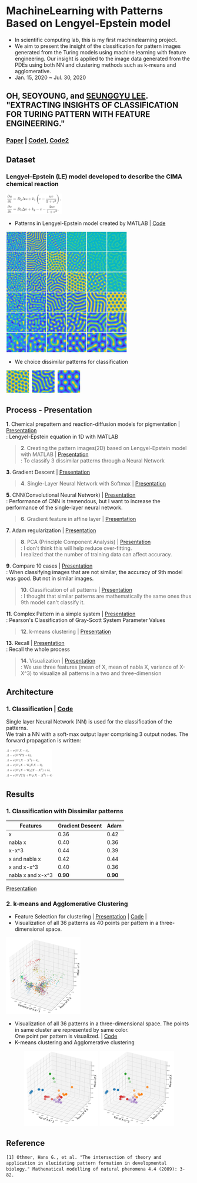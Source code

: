 # MachineLearning with Patterns Based on Lengyel-Epstein model
- In scientific computing lab, this is my first machinelearning project.  
- We aim to present the insight of the classification for pattern images generated from the Turing models using machine learning with feature engineering. Our insight is applied to the image data generated from the PDEs using both NN and clustering methods such as k-means and agglomerative.
- Jan. 15, 2020 ~ Jul. 30, 2020

## OH, SEOYOUNG, and [SEUNGGYU LEE](https://sites.google.com/view/sglee/home). "EXTRACTING INSIGHTS OF CLASSIFICATION FOR TURING PATTERN WITH FEATURE ENGINEERING."  
### [Paper](http://ksiam-editor.s3.amazonaws.com/1601252749955-jksiam-2020v24p321.pdf) | [Code1](https://github.com/OH-Seoyoung/MachineLearning_with_Patterns_Based_on_Lengyel-Epstein_model/tree/master/Classification_of_Pattern_Images), [Code2](https://github.com/OH-Seoyoung/MachineLearning_with_Patterns_Based_on_Lengyel-Epstein_model/tree/master/Clustering_with_features)  

## Dataset
### Lengyel–Epstein (LE) model developed to describe the CIMA chemical reaction

<img src="https://github.com/OH-Seoyoung/MachineLearning_with_Patterns_Based_on_Lengyel-Epstein_model/blob/master/MD_images/LE.png?raw=True" width="30%">

- Patterns in Lengyel-Epstein model created by MATLAB | [Code](https://github.com/OH-Seoyoung/MachineLearning_with_Patterns_Based_on_Lengyel-Epstein_model/tree/master/Lengyel-Epstein_patterns)  

<img src="https://github.com/OH-Seoyoung/MachineLearning_with_Patterns_Based_on_Lengyel-Epstein_model/blob/master/MD_images/pattern.jpg?raw=True" width="65%">

- We choice dissimilar patterns for classification
<img src="https://github.com/OH-Seoyoung/MachineLearning_with_Patterns_Based_on_Lengyel-Epstein_model/blob/master/MD_images/dissimilar_patterns.jpg?raw=True" width="40%">

## Process - Presentation
**1**. Chemical prepattern and reaction-diffusion models for pigmentation | [Presentation](https://github.com/OH-Seoyoung/MachineLearning_with_Patterns_Based_on_Lengyel-Epstein_model/blob/master/Presentation/1.%2020200115.pdf)  
    : Lengyel-Epstein equation in 1D with MATLAB  
      
> **2**. Creating the pattern images(2D) based on Lengyel-Epstein model with MATLAB | [Presentation](https://github.com/OH-Seoyoung/MachineLearning_with_Patterns_Based_on_Lengyel-Epstein_model/blob/master/Presentation/2.%2020200212.pdf)  
    : To classify 3 dissimilar patterns through a Neural Network  
      
**3**. Gradient Descent | [Presentation](https://github.com/OH-Seoyoung/MachineLearning_with_Patterns_Based_on_Lengyel-Epstein_model/blob/master/Presentation/3.%2020200219.pdf)  
  
> **4**. Single-Layer Neural Network with Softmax | [Presentation](https://github.com/OH-Seoyoung/MachineLearning_with_Patterns_Based_on_Lengyel-Epstein_model/blob/master/Presentation/4.%2020200226.pdf)  
  
**5**. CNN(Convolutional Neural Network) | [Presentation](https://github.com/OH-Seoyoung/MachineLearning_with_Patterns_Based_on_Lengyel-Epstein_model/blob/master/Presentation/5.%2020200311.pdf)  
    : Performance of CNN is tremendous, but I want to increase the performance of the single-layer neural network.  
      
> **6**. Gradient feature in affine layer | [Presentation](https://github.com/OH-Seoyoung/MachineLearning_with_Patterns_Based_on_Lengyel-Epstein_model/blob/master/Presentation/6.%2020200315.pdf)  
  
**7**. Adam regularization | [Presentation](https://github.com/OH-Seoyoung/MachineLearning_with_Patterns_Based_on_Lengyel-Epstein_model/blob/master/Presentation/7.%2020200323.pdf)  
  
> **8**. PCA (Principle Component Analysis) | [Presentation](https://github.com/OH-Seoyoung/MachineLearning_with_Patterns_Based_on_Lengyel-Epstein_model/blob/master/Presentation/8.%2020200330.pdf)  
    : I don't think this will help reduce over-fitting.  
I realized that the number of training data can affect accuracy.  
  
**9**. Compare 10 cases | [Presentation](https://github.com/OH-Seoyoung/MachineLearning_with_Patterns_Based_on_Lengyel-Epstein_model/blob/master/Presentation/9.%2020200413.pdf)  
    : When classifying images that are not similar, the accuracy of 9th model was good. But not in similar images.  
      
> **10**. Classification of all patterns | [Presentation](https://github.com/OH-Seoyoung/MachineLearning_with_Patterns_Based_on_Lengyel-Epstein_model/blob/master/Presentation/10.%2020200427.pdf)  
    : I thought that similar patterns are mathematically the same ones thus 9th model can't classify it.  
      
**11**. Complex Pattern in a simple system | [Presentation](https://github.com/OH-Seoyoung/MachineLearning_with_Patterns_Based_on_Lengyel-Epstein_model/blob/master/Presentation/11.%2020200504.pdf)  
    : Pearson's Classification of Gray-Scott System Parameter Values  
      
> **12**. k-means clustering | [Presentation](https://github.com/OH-Seoyoung/MachineLearning_with_Patterns_Based_on_Lengyel-Epstein_model/blob/master/Presentation/12.%2020200511.pdf)  

**13**. Recall | [Presentation](https://github.com/OH-Seoyoung/MachineLearning_with_Patterns_Based_on_Lengyel-Epstein_model/blob/master/Presentation/13.%2020200708.pdf)  
    : Recall the whole process

> **14**. Visualization | [Presentation](https://github.com/OH-Seoyoung/MachineLearning_with_Patterns_Based_on_Lengyel-Epstein_model/blob/master/Presentation/14.%2020200715.pdf)  
    : We use three features (mean of X, mean of nabla X, variance of X-X^3) to visualize all patterns in a two and three-dimension

## Architecture
### 1. Classification | [Code](https://github.com/OH-Seoyoung/MachineLearning_with_Patterns_Based_on_Lengyel-Epstein_model/tree/master/Classification_of_Pattern_Images)  
Single layer Neural Network (NN) is used for the classification of the patterns.  
We train a NN with a soft-max output layer comprising 3 output nodes.
The forward propagation is written:  

<img src="https://github.com/OH-Seoyoung/MachineLearning_with_Patterns_Based_on_Lengyel-Epstein_model/blob/master/MD_images/equations.png" width="25%" height="25%">

## Results
### 1. Classification with Dissimilar patterns   
|Features|Gradient Descent|Adam|
|---|---|---|
|x|0.36|0.42|
|nabla x|0.40|0.36|
|x-x^3|0.44|0.39|
|x and nabla x|0.42|0.44|
|x and x-x^3|0.40|0.36|
|nabla x and x-x^3|**0.90**|**0.90**|  

[Presentation](https://github.com/OH-Seoyoung/MachineLearning_with_Patterns_Based_on_Lengyel-Epstein_model/blob/master/Presentation/9.%2020200413.pdf)  

### 2. k-means and Agglomerative Clustering  
- Feature Selection for clustering | [Presentation](https://github.com/OH-Seoyoung/MachineLearning_with_Patterns_Based_on_Lengyel-Epstein_model/blob/master/Presentation/14.%2020200715.pdf) | [Code](https://github.com/OH-Seoyoung/MachineLearning_with_Patterns_Based_on_Lengyel-Epstein_model/tree/master/Visualization_with_features) |
- Visualization of all 36 patterns as 40 points per pattern in a three-dimensional space.

<img src="https://github.com/OH-Seoyoung/MachineLearning_with_Patterns_Based_on_Lengyel-Epstein_model/blob/master/MD_images/vis_all.jpg?raw=True" width="40%">

- Visualization of all 36 patterns in a three-dimensional space. The points in same cluster are represented by same color.  
One point per pattern is visualized. | [Code](https://github.com/OH-Seoyoung/MachineLearning_with_Patterns_Based_on_Lengyel-Epstein_model/tree/master/Clustering_with_features) 
- K-means clustering and Agglomerative clustering

<div align="center">
<img src="https://github.com/OH-Seoyoung/MachineLearning_with_Patterns_Based_on_Lengyel-Epstein_model/blob/master/MD_images/kmeans.jpg?raw=True" width="40%">   
<img src="https://github.com/OH-Seoyoung/MachineLearning_with_Patterns_Based_on_Lengyel-Epstein_model/blob/master/MD_images/agg.jpg?raw=True" width="40%"> <br>
</div>

## Reference
```
[1] Othmer, Hans G., et al. "The intersection of theory and application in elucidating pattern formation in developmental biology." Mathematical modelling of natural phenomena 4.4 (2009): 3-82.
```
